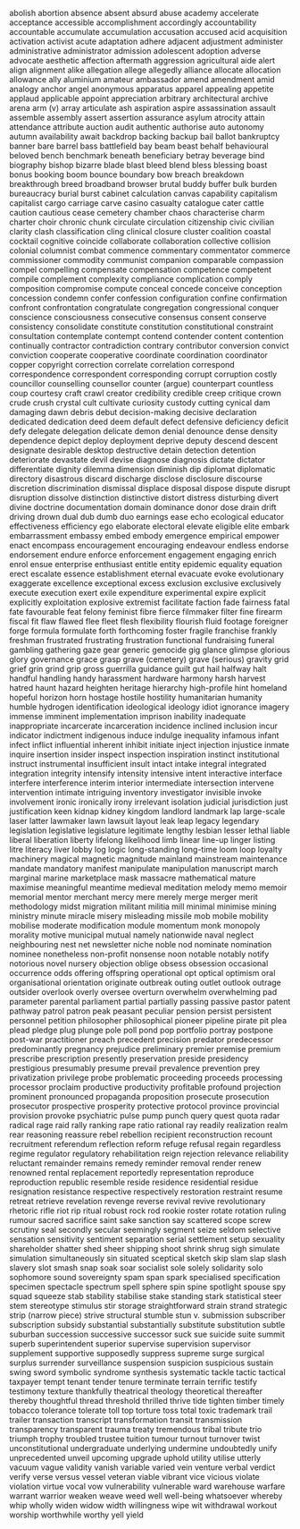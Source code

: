 abolish
abortion
absence
absent
absurd
abuse
academy
accelerate
acceptance
accessible
accomplishment
accordingly
accountability
accountable
accumulate
accumulation
accusation
accused
acid
acquisition
activation
activist
acute
adaptation
adhere
adjacent
adjustment
administer
administrative
administrator
admission
adolescent
adoption
adverse
advocate
aesthetic
affection
aftermath
aggression
agricultural
aide
alert
align
alignment
alike
allegation
allege
allegedly
alliance
allocate
allocation
allowance
ally
aluminium
amateur
ambassador
amend
amendment
amid
analogy
anchor
angel
anonymous
apparatus
apparel
appealing
appetite
applaud
applicable
appoint
appreciation
arbitrary
architectural
archive
arena
arm (v)
array
articulate
ash
aspiration
aspire
assassination
assault
assemble
assembly
assert
assertion
assurance
asylum
atrocity
attain
attendance
attribute
auction
audit
authentic
authorise
auto
autonomy
autumn
availability
await
backdrop
backing
backup
bail
ballot
bankruptcy
banner
bare
barrel
bass
battlefield
bay
beam
beast
behalf
behavioural
beloved
bench
benchmark
beneath
beneficiary
betray
beverage
bind
biography
bishop
bizarre
blade
blast
bleed
blend
bless
blessing
boast
bonus
booking
boom
bounce
boundary
bow
breach
breakdown
breakthrough
breed
broadband
browser
brutal
buddy
buffer
bulk
burden
bureaucracy
burial
burst
cabinet
calculation
canvas
capability
capitalism
capitalist
cargo
carriage
carve
casino
casualty
catalogue
cater
cattle
caution
cautious
cease
cemetery
chamber
chaos
characterise
charm
charter
choir
chronic
chunk
circulate
circulation
citizenship
civic
civilian
clarity
clash
classification
cling
clinical
closure
cluster
coalition
coastal
cocktail
cognitive
coincide
collaborate
collaboration
collective
collision
colonial
columnist
combat
commence
commentary
commentator
commerce
commissioner
commodity
communist
companion
comparable
compassion
compel
compelling
compensate
compensation
competence
competent
compile
complement
complexity
compliance
complication
comply
composition
compromise
compute
conceal
concede
conceive
conception
concession
condemn
confer
confession
configuration
confine
confirmation
confront
confrontation
congratulate
congregation
congressional
conquer
conscience
consciousness
consecutive
consensus
consent
conserve
consistency
consolidate
constitute
constitution
constitutional
constraint
consultation
contemplate
contempt
contend
contender
content
contention
continually
contractor
contradiction
contrary
contributor
conversion
convict
conviction
cooperate
cooperative
coordinate
coordination
coordinator
copper
copyright
correction
correlate
correlation
correspond
correspondence
correspondent
corresponding
corrupt
corruption
costly
councillor
counselling
counsellor
counter (argue)
counterpart
countless
coup
courtesy
craft
crawl
creator
credibility
credible
creep
critique
crown
crude
crush
crystal
cult
cultivate
curiosity
custody
cutting
cynical
dam
damaging
dawn
debris
debut
decision-making
decisive
declaration
dedicated
dedication
deed
deem
default
defect
defensive
deficiency
deficit
defy
delegate
delegation
delicate
demon
denial
denounce
dense
density
dependence
depict
deploy
deployment
deprive
deputy
descend
descent
designate
desirable
desktop
destructive
detain
detection
detention
deteriorate
devastate
devil
devise
diagnose
diagnosis
dictate
dictator
differentiate
dignity
dilemma
dimension
diminish
dip
diplomat
diplomatic
directory
disastrous
discard
discharge
disclose
disclosure
discourse
discretion
discrimination
dismissal
displace
disposal
dispose
dispute
disrupt
disruption
dissolve
distinction
distinctive
distort
distress
disturbing
divert
divine
doctrine
documentation
domain
dominance
donor
dose
drain
drift
driving
drown
dual
dub
dumb
duo
earnings
ease
echo
ecological
educator
effectiveness
efficiency
ego
elaborate
electoral
elevate
eligible
elite
embark
embarrassment
embassy
embed
embody
emergence
empirical
empower
enact
encompass
encouragement
encouraging
endeavour
endless
endorse
endorsement
endure
enforce
enforcement
engagement
engaging
enrich
enrol
ensue
enterprise
enthusiast
entitle
entity
epidemic
equality
equation
erect
escalate
essence
establishment
eternal
evacuate
evoke
evolutionary
exaggerate
excellence
exceptional
excess
exclusion
exclusive
exclusively
execute
execution
exert
exile
expenditure
experimental
expire
explicit
explicitly
exploitation
explosive
extremist
facilitate
faction
fade
fairness
fatal
fate
favourable
feat
felony
feminist
fibre
fierce
filmmaker
filter
fine
firearm
fiscal
fit
flaw
flawed
flee
fleet
flesh
flexibility
flourish
fluid
footage
foreigner
forge
formula
formulate
forth
forthcoming
foster
fragile
franchise
frankly
freshman
frustrated
frustrating
frustration
functional
fundraising
funeral
gambling
gathering
gaze
gear
generic
genocide
gig
glance
glimpse
glorious
glory
governance
grace
grasp
grave (cemetery)
grave (serious)
gravity
grid
grief
grin
grind
grip
gross
guerrilla
guidance
guilt
gut
hail
halfway
halt
handful
handling
handy
harassment
hardware
harmony
harsh
harvest
hatred
haunt
hazard
heighten
heritage
hierarchy
high-profile
hint
homeland
hopeful
horizon
horn
hostage
hostile
hostility
humanitarian
humanity
humble
hydrogen
identification
ideological
ideology
idiot
ignorance
imagery
immense
imminent
implementation
imprison
inability
inadequate
inappropriate
incarcerate
incarceration
incidence
inclined
inclusion
incur
indicator
indictment
indigenous
induce
indulge
inequality
infamous
infant
infect
inflict
influential
inherent
inhibit
initiate
inject
injection
injustice
inmate
inquire
insertion
insider
inspect
inspection
inspiration
instinct
institutional
instruct
instrumental
insufficient
insult
intact
intake
integral
integrated
integration
integrity
intensify
intensity
intensive
intent
interactive
interface
interfere
interference
interim
interior
intermediate
intersection
intervene
intervention
intimate
intriguing
inventory
investigator
invisible
invoke
involvement
ironic
ironically
irony
irrelevant
isolation
judicial
jurisdiction
just
justification
keen
kidnap
kidney
kingdom
landlord
landmark
lap
large-scale
laser
latter
lawmaker
lawn
lawsuit
layout
leak
leap
legacy
legendary
legislation
legislative
legislature
legitimate
lengthy
lesbian
lesser
lethal
liable
liberal
liberation
liberty
lifelong
likelihood
limb
linear
line-up
linger
listing
litre
literacy
liver
lobby
log
logic
long-standing
long-time
loom
loop
loyalty
machinery
magical
magnetic
magnitude
mainland
mainstream
maintenance
mandate
mandatory
manifest
manipulate
manipulation
manuscript
march
marginal
marine
marketplace
mask
massacre
mathematical
mature
maximise
meaningful
meantime
medieval
meditation
melody
memo
memoir
memorial
mentor
merchant
mercy
mere
merely
merge
merger
merit
methodology
midst
migration
militant
militia
mill
minimal
minimise
mining
ministry
minute
miracle
misery
misleading
missile
mob
mobile
mobility
mobilise
moderate
modification
module
momentum
monk
monopoly
morality
motive
municipal
mutual
namely
nationwide
naval
neglect
neighbouring
nest
net
newsletter
niche
noble
nod
nominate
nomination
nominee
nonetheless
non-profit
nonsense
noon
notable
notably
notify
notorious
novel
nursery
objection
oblige
obsess
obsession
occasional
occurrence
odds
offering
offspring
operational
opt
optical
optimism
oral
organisational
orientation
originate
outbreak
outing
outlet
outlook
outrage
outsider
overlook
overly
oversee
overturn
overwhelm
overwhelming
pad
parameter
parental
parliament
partial
partially
passing
passive
pastor
patent
pathway
patrol
patron
peak
peasant
peculiar
pension
persist
persistent
personnel
petition
philosopher
philosophical
pioneer
pipeline
pirate
pit
plea
plead
pledge
plug
plunge
pole
poll
pond
pop
portfolio
portray
postpone
post-war
practitioner
preach
precedent
precision
predator
predecessor
predominantly
pregnancy
prejudice
preliminary
premier
premise
premium
prescribe
prescription
presently
preservation
preside
presidency
prestigious
presumably
presume
prevail
prevalence
prevention
prey
privatization
privilege
probe
problematic
proceeding
proceeds
processing
processor
proclaim
productive
productivity
profitable
profound
projection
prominent
pronounced
propaganda
proposition
prosecute
prosecution
prosecutor
prospective
prosperity
protective
protocol
province
provincial
provision
provoke
psychiatric
pulse
pump
punch
query
quest
quota
radar
radical
rage
raid
rally
ranking
rape
ratio
rational
ray
readily
realization
realm
rear
reasoning
reassure
rebel
rebellion
recipient
reconstruction
recount
recruitment
referendum
reflection
reform
refuge
refusal
regain
regardless
regime
regulator
regulatory
rehabilitation
reign
rejection
relevance
reliability
reluctant
remainder
remains
remedy
reminder
removal
render
renew
renowned
rental
replacement
reportedly
representation
reproduce
reproduction
republic
resemble
reside
residence
residential
residue
resignation
resistance
respective
respectively
restoration
restraint
resume
retreat
retrieve
revelation
revenge
reverse
revival
revive
revolutionary
rhetoric
rifle
riot
rip
ritual
robust
rock
rod
rookie
roster
rotate
rotation
ruling
rumour
sacred
sacrifice
saint
sake
sanction
say
scattered
scope
screw
scrutiny
seal
secondly
secular
seemingly
segment
seize
seldom
selective
sensation
sensitivity
sentiment
separation
serial
settlement
setup
sexuality
shareholder
shatter
shed
sheer
shipping
shoot
shrink
shrug
sigh
simulate
simulation
simultaneously
sin
situated
sceptical
sketch
skip
slam
slap
slash
slavery
slot
smash
snap
soak
soar
socialist
sole
solely
solidarity
solo
sophomore
sound
sovereignty
spam
span
spark
specialised
specification
specimen
spectacle
spectrum
spell
sphere
spin
spine
spotlight
spouse
spy
squad
squeeze
stab
stability
stabilise
stake
standing
stark
statistical
steer
stem
stereotype
stimulus
stir
storage
straightforward
strain
strand
strategic
strip (narrow piece)
strive
structural
stumble
stun v.
submission
subscriber
subscription
subsidy
substantial
substantially
substitute
substitution
subtle
suburban
succession
successive
successor
suck
sue
suicide
suite
summit
superb
superintendent
superior
supervise
supervision
supervisor
supplement
supportive
supposedly
suppress
supreme
surge
surgical
surplus
surrender
surveillance
suspension
suspicion
suspicious
sustain
swing
sword
symbolic
syndrome
synthesis
systematic
tackle
tactic
tactical
taxpayer
tempt
tenant
tender
tenure
terminate
terrain
terrific
testify
testimony
texture
thankfully
theatrical
theology
theoretical
thereafter
thereby
thoughtful
thread
threshold
thrilled
thrive
tide
tighten
timber
timely
tobacco
tolerance
tolerate
toll
top
torture
toss
total
toxic
trademark
trail
trailer
transaction
transcript
transformation
transit
transmission
transparency
transparent
trauma
treaty
tremendous
tribal
tribute
trio
triumph
trophy
troubled
trustee
tuition
tumour
turnout
turnover
twist
unconstitutional
undergraduate
underlying
undermine
undoubtedly
unify
unprecedented
unveil
upcoming
upgrade
uphold
utility
utilise
utterly
vacuum
vague
validity
vanish
variable
varied
vein
venture
verbal
verdict
verify
verse
versus
vessel
veteran
viable
vibrant
vice
vicious
violate
violation
virtue
vocal
vow
vulnerability
vulnerable
ward
warehouse
warfare
warrant
warrior
weaken
weave
weed
well
well-being
whatsoever
whereby
whip
wholly
widen
widow
width
willingness
wipe
wit
withdrawal
workout
worship
worthwhile
worthy
yell
yield